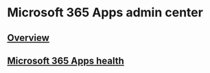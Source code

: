 # Microsoft 365 Apps admin center
## [Overview](overview.md)
## [Microsoft 365 Apps health](microsoft-365-apps-health.md)